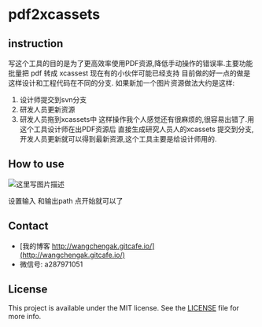 # pdf2xcassets
## instruction
写这个工具的目的是为了更高效率使用PDF资源,降低手动操作的错误率.主要功能 批量把 pdf 转成 xcassest
现在有的小伙伴可能已经支持 目前做的好一点的做是这样设计和工程代码在不同的分支.
如果新加一个图片资源做法大约是这样:
 1. 设计师提交到svn分支
 2. 研发人员更新资源
 3. 研发人员拖到xcassets中
这样操作我个人感觉还有很麻烦的,很容易出错了.用这个工具设计师在出PDF资源后 直接生成研究人员人的xcassets 提交到分支,开发人员更新就可以得到最新资源,这个工具主要是给设计师用的.

## How to use
![这里写图片描述](http://img.blog.csdn.net/20160320120843970)

设置输入 和输出path 点开始就可以了



## Contact

- [我的博客 http://wangchengak.gitcafe.io/](http://wangchengak.gitcafe.io/)
- 微信号: a287971051

## License

This project is available under the MIT license. See the [LICENSE](LICENSE) file for more info.


